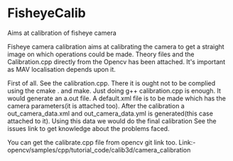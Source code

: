 # FisheyeCalib
Aims at calibration of fisheye camera

Fisheye camera calibration aims at calibrating the camera to get a straight image on which operations could be made. Theory files and the Calibration.cpp directly from the Opencv has been attached. It's important as MAV localisation depends upon it.

First of all. See the calibration.cpp. There it is ought not to be complied using the cmake . and make. Just doing 
g++ calibration.cpp
is enough. It would generate an a.out file. A default.xml file is to be made which has the camera parameters(it is attached too). 
After the calibration a out_camera_data.xml and out_camera_data.yml is generated(this case attached to it). Using this data we would do the final calibration
See the issues link to get knowledge about the problems faced.

You can get the calibrate.cpp file from opencv git link too. Link:- opencv/samples/cpp/tutorial_code/calib3d/camera_calibration

